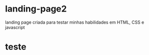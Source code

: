 # landing-page2
landing page criada para testar minhas habilidades em HTML, CSS e javascript
# teste